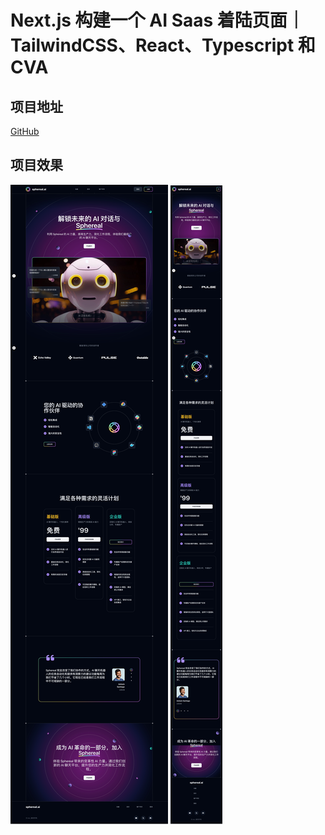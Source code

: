 # Next.js 构建一个 AI Saas 着陆页面｜ TailwindCSS、React、Typescript 和 CVA

## 项目地址

[GitHub](https://github.com/geallenboy/landing-page)

## 项目效果

![PC 项目效果](./public/pc-preview.png)
![Mobile 项目效果](./public/mobile-preview.png)
